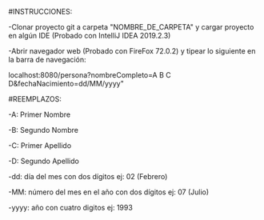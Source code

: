 #INSTRUCCIONES:

-Clonar proyecto git a carpeta "NOMBRE_DE_CARPETA" y cargar proyecto en algún IDE (Probado con IntelliJ IDEA 2019.2.3)

-Abrir navegador web (Probado con FireFox 72.0.2) y tipear lo siguiente en la barra de navegación:

localhost:8080/persona?nombreCompleto=A B C D&fechaNacimiento=dd/MM/yyyy"

#REEMPLAZOS:

-A: Primer Nombre

-B: Segundo Nombre

-C: Primer Apellido

-D: Segundo Apellido

-dd: día del mes con dos dígitos ej: 02 (Febrero)

-MM: número del mes en el año con dos dígitos ej: 07 (Julio)

-yyyy: año con cuatro digitos ej: 1993


